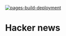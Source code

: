 [![pages-build-deployment](https://github.com/MikeRubio/HackerNews/actions/workflows/pages/pages-build-deployment/badge.svg?branch=main)](https://github.com/MikeRubio/HackerNews/actions/workflows/pages/pages-build-deployment)

# Hacker news

